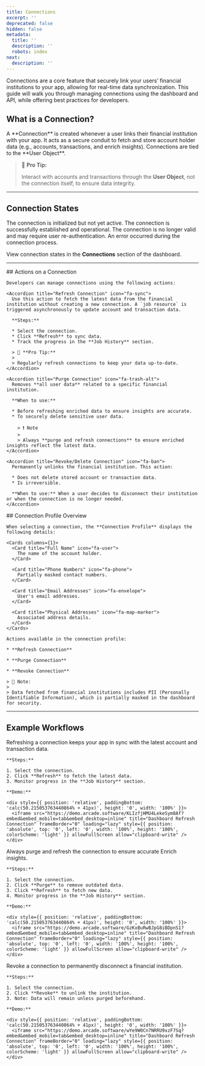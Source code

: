 ```yaml
---
title: Connections
excerpt: ''
deprecated: false
hidden: false
metadata:
  title: ''
  description: ''
  robots: index
next:
  description: ''
---
```

Connections are a core feature that securely link your users’ financial institutions to your app, allowing for real-time data synchronization. This guide will walk you through managing connections using the dashboard and API, while offering best practices for developers.

## What is a Connection?

<Accordion title="What is a Connection?" icon="fa-info-circle">
  A **Connection** is created whenever a user links their financial institution with your app. It acts as a secure conduit to fetch and store account holder data (e.g., accounts, transactions, and enrich insights). Connections are tied to the **User Object**.

  > 📘 **Pro Tip:**
  >
  > Interact with accounts and transactions through the **User Object**, not the connection itself, to ensure data integrity.
</Accordion>

***

## Connection States

<Cards columns={4}>
  <Card title="Pre-init" icon="fa-hourglass">
    The connection is initialized but not yet active.
  </Card>

  <Card title="Active" icon="fa-check-circle">
    The connection is successfully established and operational.
  </Card>

  <Card title="Invalid" icon="fa-exclamation-triangle">
    The connection is no longer valid and may require user re-authentication.
  </Card>

  <Card title="Failed" icon="fa-times-circle">
    An error occurred during the connection process.
  </Card>
</Cards>

View connection states in the **Connections** section of the dashboard.

***

<Columns layout="auto">
  <Column>
    ## Actions on a Connection

    Developers can manage connections using the following actions:

    <Accordion title="Refresh Connection" icon="fa-sync">
      Use this action to fetch the latest data from the financial institution without creating a new connection. A `job resource` is triggered asynchronously to update account and transaction data.

      **Steps:**

      * Select the connection.
      * Click **Refresh** to sync data.
      * Track the progress in the **Job History** section.

      > 📘 **Pro Tip:**
      >
      > Regularly refresh connections to keep your data up-to-date.
    </Accordion>

    <Accordion title="Purge Connection" icon="fa-trash-alt">
      Removes **all user data** related to a specific financial institution.

      **When to use:**

      * Before refreshing enriched data to ensure insights are accurate.
      * To securely delete sensitive user data.

        > ❗️ Note
        >
        > Always **purge and refresh connections** to ensure enriched insights reflect the latest data.
    </Accordion>

    <Accordion title="Revoke/Delete Connection" icon="fa-ban">
      Permanently unlinks the financial institution. This action:

      * Does not delete stored account or transaction data.
      * Is irreversible.

      **When to use:** When a user decides to disconnect their institution or when the connection is no longer needed.
    </Accordion>
  </Column>

  <Column>
    ## Connection Profile Overview

    When selecting a connection, the **Connection Profile** displays the following details:

    <Cards columns={1}>
      <Card title="Full Name" icon="fa-user">
        The name of the account holder.
      </Card>

      <Card title="Phone Numbers" icon="fa-phone">
        Partially masked contact numbers.
      </Card>

      <Card title="Email Addresses" icon="fa-envelope">
        User's email addresses.
      </Card>

      <Card title="Physical Addresses" icon="fa-map-marker">
        Associated address details.
      </Card>
    </Cards>

    Actions available in the connection profile:

    * **Refresh Connection**

    * **Purge Connection**

    * **Revoke Connection**

    > 📘 Note:
    >
    > Data fetched from financial institutions includes PII (Personally Identifiable Information), which is partially masked in the dashboard for security.
  </Column>
</Columns>

***

## Example Workflows

<Tabs>
  <Tab title="Refresh Only">
    Refreshing a connection keeps your app in sync with the latest account and transaction data.

    **Steps:**

    1. Select the connection.
    2. Click **Refresh** to fetch the latest data.
    3. Monitor progress in the **Job History** section.

    **Demo:**

    <div style={{ position: 'relative', paddingBottom: 'calc(50.215053763440864% + 41px)', height: '0', width: '100%' }}>
      <iframe src="https://demo.arcade.software/KLIzfjHMU4LekeSym8Af?embed&embed_mobile=tab&embed_desktop=inline" title="Dashboard Refresh Connection" frameBorder="0" loading="lazy" style={{ position: 'absolute', top: '0', left: '0', width: '100%', height: '100%', colorScheme: 'light' }} allowFullScreen allow="clipboard-write" />
    </div>
  </Tab>

  <Tab title="Purge and Refresh">
    Always purge and refresh the connection to ensure accurate Enrich insights.

    **Steps:**

    1. Select the connection.
    2. Click **Purge** to remove outdated data.
    3. Click **Refresh** to fetch new data.
    4. Monitor progress in the **Job History** section.

    **Demo:**

    <div style={{ position: 'relative', paddingBottom: 'calc(50.215053763440864% + 41px)', height: '0', width: '100%' }}>
      <iframe src="https://demo.arcade.software/GzKxBuRwBJpG8iBDpnS1?embed&embed_mobile=tab&embed_desktop=inline" title="Dashboard Refresh Connection" frameBorder="0" loading="lazy" style={{ position: 'absolute', top: '0', left: '0', width: '100%', height: '100%', colorScheme: 'light' }} allowFullScreen allow="clipboard-write" />
    </div>
  </Tab>

  <Tab title="Revoke Connection">
    Revoke a connection to permanently disconnect a financial institution.

    **Steps:**

    1. Select the connection.
    2. Click **Revoke** to unlink the institution.
    3. Note: Data will remain unless purged beforehand.

    **Demo:**

    <div style={{ position: 'relative', paddingBottom: 'calc(50.215053763440864% + 41px)', height: '0', width: '100%' }}>
      <iframe src="https://demo.arcade.software/wYe9W0Cn7NRRU9xzF7Sq?embed&embed_mobile=tab&embed_desktop=inline" title="Dashboard Refresh Connection" frameBorder="0" loading="lazy" style={{ position: 'absolute', top: '0', left: '0', width: '100%', height: '100%', colorScheme: 'light' }} allowFullScreen allow="clipboard-write" />
    </div>
  </Tab>
</Tabs>